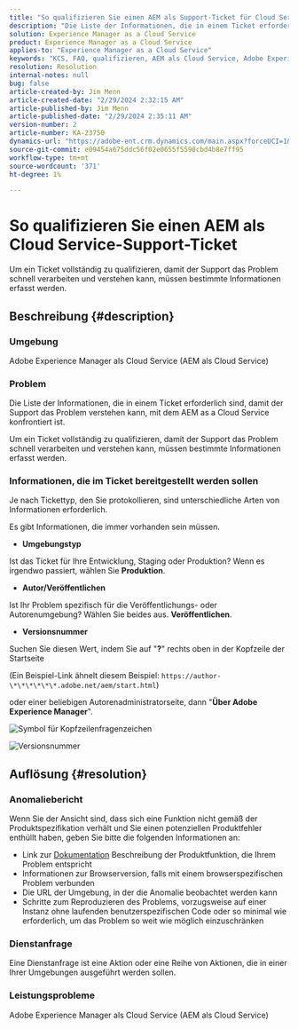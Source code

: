 ```yaml
---
title: "So qualifizieren Sie einen AEM als Support-Ticket für Cloud Service"
description: "Die Liste der Informationen, die in einem Ticket erforderlich sind, damit der Support das Problem verstehen kann, mit dem AEM as a Cloud Service ist."
solution: Experience Manager as a Cloud Service
product: Experience Manager as a Cloud Service
applies-to: "Experience Manager as a Cloud Service"
keywords: "KCS, FAQ, qualifizieren, AEM als Cloud Service, Adobe Experience Manager als Cloud Service, Support-Ticket"
resolution: Resolution
internal-notes: null
bug: false
article-created-by: Jim Menn
article-created-date: "2/29/2024 2:32:15 AM"
article-published-by: Jim Menn
article-published-date: "2/29/2024 2:35:11 AM"
version-number: 2
article-number: KA-23750
dynamics-url: "https://adobe-ent.crm.dynamics.com/main.aspx?forceUCI=1&pagetype=entityrecord&etn=knowledgearticle&id=38c40abe-aad6-ee11-9079-6045bd006268"
source-git-commit: e09454a675ddc56f02e0655f5590cbd4b8e7ff95
workflow-type: tm+mt
source-wordcount: '371'
ht-degree: 1%

---
```


# So qualifizieren Sie einen AEM als Cloud Service-Support-Ticket


Um ein Ticket vollständig zu qualifizieren, damit der Support das Problem schnell verarbeiten und verstehen kann, müssen bestimmte Informationen erfasst werden.

## Beschreibung {#description}


### Umgebung

Adobe Experience Manager als Cloud Service (AEM als Cloud Service)

### Problem

Die Liste der Informationen, die in einem Ticket erforderlich sind, damit der Support das Problem verstehen kann, mit dem AEM as a Cloud Service konfrontiert ist.

Um ein Ticket vollständig zu qualifizieren, damit der Support das Problem schnell verarbeiten und verstehen kann, müssen bestimmte Informationen erfasst werden.

### Informationen, die im Ticket bereitgestellt werden sollen

Je nach Tickettyp, den Sie protokollieren, sind unterschiedliche Arten von Informationen erforderlich.

Es gibt Informationen, die immer vorhanden sein müssen.

- <b>Umgebungstyp</b>


Ist das Ticket für Ihre Entwicklung, Staging oder Produktion? Wenn es irgendwo passiert, wählen Sie <b>Produktion</b>.

- <b>Autor/Veröffentlichen</b>


Ist Ihr Problem spezifisch für die Veröffentlichungs- oder Autorenumgebung? Wählen Sie beides aus. <b>Veröffentlichen</b>.

- <b>Versionsnummer</b>


Suchen Sie diesen Wert, indem Sie auf &quot;<b>?</b>&quot; rechts oben in der Kopfzeile der Startseite

(Ein Beispiel-Link ähnelt diesem Beispiel: `https://author-\*\*\*\*\*\*.adobe.net/aem/start.html`)

oder einer beliebigen Autorenadministratorseite, dann &quot;<b>Über Adobe Experience Manager</b>&quot;.

![Symbol für Kopfzeilenfragenzeichen](https://helpx.adobe.com/content/dam/help/en/experience-manager/kb/how-to-fully-qualify-an-AEM-as-a-cloud-service-ticket/jcr_content/main-pars/image/question_mark_topheader.jpg.img.jpg)

![Versionsnummer](https://helpx.adobe.com/content/dam/help/en/experience-manager/kb/how-to-fully-qualify-an-AEM-as-a-cloud-service-ticket/jcr_content/main-pars/image_23429537/release_number.jpg.img.jpg)

## Auflösung {#resolution}


### Anomaliebericht

Wenn Sie der Ansicht sind, dass sich eine Funktion nicht gemäß der Produktspezifikation verhält und Sie einen potenziellen Produktfehler enthüllt haben, geben Sie bitte die folgenden Informationen an:

- Link zur [Dokumentation](https://experienceleague.adobe.com/docs/?lang=de) Beschreibung der Produktfunktion, die Ihrem Problem entspricht
- Informationen zur Browserversion, falls mit einem browserspezifischen Problem verbunden
- Die URL der Umgebung, in der die Anomalie beobachtet werden kann
- Schritte zum Reproduzieren des Problems, vorzugsweise auf einer Instanz ohne laufenden benutzerspezifischen Code oder so minimal wie erforderlich, um das Problem so weit wie möglich einzuschränken

### Dienstanfrage

Eine Dienstanfrage ist eine Aktion oder eine Reihe von Aktionen, die in einer Ihrer Umgebungen ausgeführt werden sollen.

### Leistungsprobleme

Adobe Experience Manager als Cloud Service (AEM als Cloud Service)
